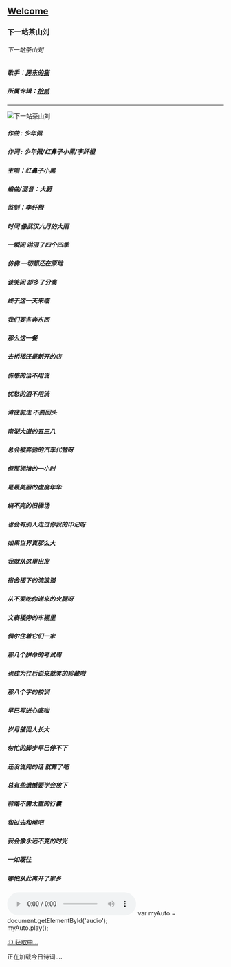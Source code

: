 ## [Welcome  ](https://zkeq.github.io/zkeq/%C2%B7index.htm)


### 下一站茶山刘

###### 下一站茶山刘

##### 歌手：[房东的猫](https://music.163.com/artist?id=1050282)

##### 所属专辑：[拾贰](https://music.163.com/album?id=35663180)

---------------------------

![下一站茶山刘](http://p1.music.126.net/eyY36vwg6DWAJpBy9FZngA==/19176582300236529.jpg)

##### 作曲 : 少年佩

##### 作词 : 少年佩/红鼻子小黑/李纤橙

##### 主唱：红鼻子小黑

##### 编曲/混音：大蔚

##### 监制：李纤橙

##### 时间 像武汉六月的大雨

##### 一瞬间 淋湿了四个四季

##### 仿佛 一切都还在原地

##### 谈笑间 却多了分离

##### 终于这一天来临

##### 我们要各奔东西

##### 那么这一餐

##### 去桥楼还是新开的店

##### 伤感的话不用说

##### 忧愁的泪不用流

##### 请往前走 不要回头

##### 南湖大道的五三八

##### 总会被奔驰的汽车代替呀

##### 但那拥堵的一小时

##### 是最美丽的虚度年华

##### 绕不完的旧操场

##### 也会有别人走过你我的印记呀

##### 如果世界真那么大

##### 我就从这里出发

##### 宿舍楼下的流浪猫

##### 从不爱吃你递来的火腿呀

##### 文泰楼旁的车棚里

##### 偶尔住着它们一家

##### 那几个拼命的考试周

##### 也成为往后说来就笑的珍藏啦

##### 那八个字的校训

##### 早已写进心底啦

##### 岁月催促人长大

##### 匆忙的脚步早已停不下

##### 还没说完的话 就算了吧

##### 总有些遗憾要学会放下

##### 前路不需太重的行囊

##### 和过去和解吧

##### 我会像永远不变的时光

##### 一如既往

##### 哪怕从此离开了家乡

<audio id="bgmMusic" src="http://music.163.com/song/media/outer/url?id=486188245.mp3" preload="auto" type="audio/mp3" autoplay controls></audio>
var myAuto = document.getElementById('audio');  
                    myAuto.play();  
                    
<!-- 请注意，以下的示例包含超链接，您可能需要手动配置样式使其不变色。如果您嫌麻烦，可以移除。 -->
<p id="hitokoto"><a href="#" id="hitokoto_text">:D 获取中...</a></p>
<script>
  fetch('https://v1.hitokoto.cn')
    .then(response => response.json())
    .then(data => {
      const hitokoto = document.getElementById('hitokoto_text')
      hitokoto.href = 'https://hitokoto.cn/?uuid=' + data.uuid
      hitokoto.innerText = data.hitokoto
    })
    .catch(console.error)
</script>




<span id="jinrishici-sentence">正在加载今日诗词....</span>

<script src="https://sdk.jinrishici.com/v2/browser/jinrishici.js" charset="utf-8"></script




--------------------------

--------------------------

--------------------------

--------------------------

